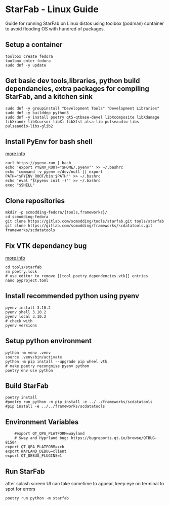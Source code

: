 # StarFab - Linux Guide
Guide for running StarFab on Linux distos using toolbox (podman) container to avoid flooding OS with hundred of packages.
## Setup a container
```
toolbox create fedora
toolbox enter fedora
sudo dnf -y update
```
## Get basic dev tools,libraries, python build dependancies, extra packages for compiling StarFab, and a kitchen sink
```
sudo dnf -y groupinstall "Development Tools" "Development Libraries" 
sudo dnf -y builddep python3
sudo dnf -y install poetry qt5-qtbase-devel libXcomposite libXdamage libXrandr libXcursor libXi libXtst alsa-lib pulseaudio-libs pulseaudio-libs-glib2
```
## Install PyEnv for bash shell
[more info](https://github.com/pyenv/pyenv)
```
curl https://pyenv.run | bash
echo 'export PYENV_ROOT="$HOME/.pyenv"' >> ~/.bashrc
echo 'command -v pyenv >/dev/null || export PATH="$PYENV_ROOT/bin:$PATH"' >> ~/.bashrc
echo 'eval "$(pyenv init -)"' >> ~/.bashrc
exec "$SHELL"
```
## Clone repositories
```
mkdir -p scmodding-fedora/{tools,frameworks}/
cd scmodding-fedora
git clone https://gitlab.com/scmodding/tools/starfab.git tools/starfab
git clone https://gitlab.com/scmodding/frameworks/scdatatools.git frameworks/scdatatools
```
## Fix VTK dependancy bug
[more info](https://gitlab.com/scmodding/tools/starfab/-/issues/70)
```
cd tools/starfab
rm poetry.lock
# use editor to remove [[tool.poetry.dependencies.vtk]] entries
nano pyproject.toml 
```
## Install recommended python using pyenv
```
pyenv install 3.10.2
pyenv shell 3.10.2
pyenv local 3.10.2
# check with
pyenv versions
```
## Setup python environment
```
python -m venv .venv
source .venv/bin/activate
python -m pip install --upgrade pip wheel vtk
# make poetry recongnise pyenv python
poetry env use python
```
## Build StarFab
```
poetry install
#poetry run python -m pip install -e ../../frameworks/scdatatools
#pip install -e ../../frameworks/scdatatools
```
## Environment Variables
```
    #export QT_QPA_PLATFORM=wayland
    # Sway and Hyprland bug: https://bugreports.qt.io/browse/QTBUG-81504
export QT_QPA_PLATFORM=xcb
export WAYLAND_DEBUG=client
export QT_DEBUG_PLUGINS=1
```
## Run StarFab
after splash screen UI can take sometime to appear, keep eye on terminal to spot for errors
```
poetry run python -m starfab
```
